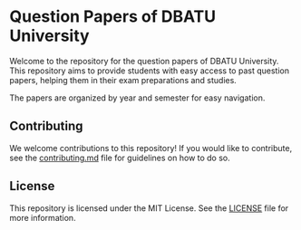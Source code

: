 # Question Papers of DBATU University

Welcome to the repository for the question papers of DBATU University. This repository aims to provide students with easy access to past question papers, helping them in their exam preparations and studies.

The papers are organized by year and semester for easy navigation.



## Contributing
We welcome contributions to this repository! If you would like to contribute, see the [contributing.md](contributing.md) file for guidelines on how to do so.

## License
This repository is licensed under the MIT License. See the [LICENSE](LICENSE) file for more information.
